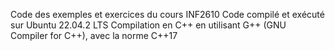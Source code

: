 Code des exemples et exercices du cours INF2610 
Code compilé et exécuté sur Ubuntu 22.04.2 LTS
Compilation en C++ en utilisant G++ (GNU Compiler for C++), avec la norme C++17
